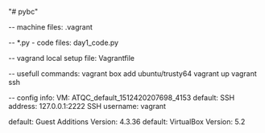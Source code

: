 "# pybc" 

-- machine files:
.vagrant

-- *.py - code files:
day1_code.py

-- vagrand local setup file:
Vagrantfile


-- usefull commands:
vagrant box add ubuntu/trusty64
vagrant up
vagrant ssh

-- config info:
VM: ATQC_default_1512420207698_4153
default: SSH address: 127.0.0.1:2222
SSH username: vagrant
 
default: Guest Additions Version: 4.3.36
default: VirtualBox Version: 5.2
